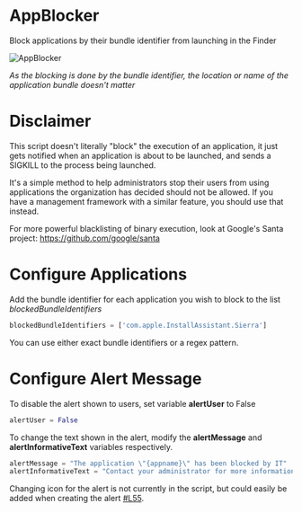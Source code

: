 # AppBlocker
Block applications by their bundle identifier from launching in the Finder

![AppBlocker](https://github.com/erikberglund/AppBlocker/blob/master/AppBlockerScreenshot.png)

_As the blocking is done by the bundle identifier, the location or name of the application bundle doesn't matter_

# Disclaimer
This script doesn't literally "block" the execution of an application, it just gets notified when an application is about to be launched, and sends a SIGKILL to the process being launched.

It's a simple method to help administrators stop their users from using applications the organization has decided should not be allowed. If you have a management framework with a similar feature, you should use that instead.

For more powerful blacklisting of binary execution, look at Google's Santa project: https://github.com/google/santa

# Configure Applications
 
 Add the bundle identifier for each application you wish to block to the list *blockedBundleIdentifiers*
 
 ```python
 blockedBundleIdentifiers = ['com.apple.InstallAssistant.Sierra']
 ```
 
 You can use either exact bundle identifiers or a regex pattern.
 
# Configure Alert Message
 
 To disable the alert shown to users, set variable **alertUser** to False
 
  ```python
 alertUser = False
 ```
 
 To change the text shown in the alert, modify the **alertMessage** and **alertInformativeText** variables respectively.
 
 ```python
alertMessage = "The application \"{appname}\" has been blocked by IT"
alertInformativeText = "Contact your administrator for more information"
 ```
 
 Changing icon for the alert is not currently in the script, but could easily be added when creating the alert [#L55](https://github.com/erikberglund/AppBlocker/blob/master/AppBlocker.py#L55).
